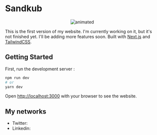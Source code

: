 # Sandkub

<p align="center">
  <img src="https://img.icons8.com/stickers/100/000000/palm-tree.png" alt="animated" />
</p

This is the first version of my website. I'm currently working on it, but it's not finished yet. I'll be adding more features soon. 
Built with [Next.js](https://nextjs.org/) and [TailwindCSS](https://tailwindcss.com/).

## Getting Started

First, run the development server :

```bash
npm run dev
# or
yarn dev
```

Open [http://localhost:3000](http://localhost:3000) with your browser to see the website.

## My networks

- Twitter:
- Linkedin:

